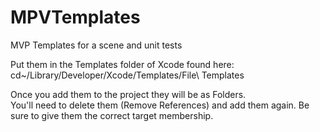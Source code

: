 # MPVTemplates
MVP Templates for a scene and unit tests

Put them in the Templates folder of Xcode found here: 
cd~/Library/Developer/Xcode/Templates/File\ Templates

Once you add them to the project they will be as Folders.  
You'll need to delete them (Remove References) and add them again.
Be sure to give them the correct target membership.
